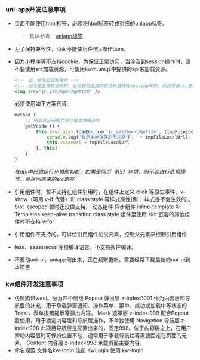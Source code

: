 ### uni-app开发注意事项

* 页面不能使用html标签，必须将html标签转成对应的uniapp标签。

  > 具体参考：[uniapp标签](https://uniapp.dcloud.io/component/view)

* 为了保持兼容性，页面不能使用任何js操作dom。

* 因为小程序等不支持cookie，为保证正常访问，当涉及到session操作时，请不要使用src加载资源，可使用kwm.uni.js中提供的api来加载资源。

  ```html
  <!-- 如：登陆验证码操作 -->
  <!-- 因为在生成验证码时，必须要将生成的验证码值存在session中的，而正常是src是无法获取到session，而导致容器会重新生成session -->
  <img src="jc_yzm/open/getYzm" />
  ```

  必须使用如下方案代替:

  ```javascript
  method:{
      // 获取验证码图片保存值本地缓存中
      getVcode () {
          this.$kwz.ajax.loadSource('jc_yzm/open/getYzm', (tmpFileLocalUrl) => {
              console.log('我是本地保存的图片路径：' + tmpFileLocalUrl);
              this.vcodeUrl = tmpFileLocalUrl
          }, this)
      }
  }
  ```

  *在api中已做运行环境的判断，如果是网页（h5）环境，则不会进行此项操作。会返回原来的src路径*
* 引用组件时，暂不支持在组件引用时，在组件上定义 click 等原生事件、v-show（可用 v-if 代替）和 class style 等样式属性(例：<card class="class-name"> </card> 样式是不会生效的)。
    Slot（scoped 暂时还没做支持）
    动态组件
    异步组件
    inline-template
    X-Templates
    keep-alive
    transition
    class
    style
    组件里使用 slot 嵌套的其他组件时不支持 v-for
* 引用组件不支持的，可以给引用组件加父元素，控制父元素来控制引用组件
* less、sasss/scss 等预编译语言，不支持条件编译。
* 不要动uni-ui，uniapp刚出来，正在频繁更新，需要经常下载最新的nui-ui到本项目

### kw组件开发注意事项
* 仿照腾讯weui。分为四个层级
    Popout 弹出层 z-index:1001 作为内容层和导航层的补充，用于承载弹窗通知、操作菜单、菜单、成功或加载中等状态的Toast，表单报错提示等弹出内容。
    Mask 遮罩层 z-index:999 配合Popout层使用，用于锁定内容层和导航层操作，不单独使用 
    Navigation 导航层 z-index:998 此项目导航层是配置出来的，固定998。位于内容层之上，在用户滑动内容层时可保持位置不动，通常用于承载导航栏等需要固定在页面的元素。
    Content 内容层 z-index<998 承载页面主要内容。
* 命名规范
    文件名kw-login
    注册 KwLogin
    使用 kw-login